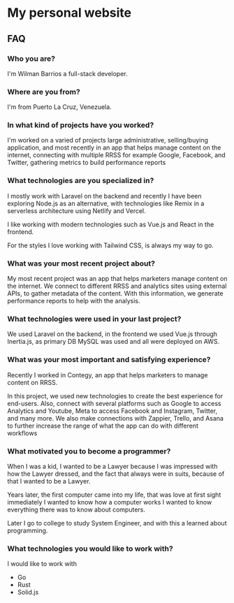 # My personal website

## FAQ

### Who you are?

I'm Wilman Barrios a full-stack developer.

### Where are you from?

I'm from Puerto La Cruz, Venezuela.

### In what kind of projects have you worked?

I'm worked on a varied of projects large administrative, selling/buying
application, and most recently in an app that helps manage content on the
internet, connecting with multiple RRSS for example Google, Facebook, and
Twitter, gathering metrics to build performance reports

### What technologies are you specialized in?

I mostly work with Laravel on the backend and recently I have been exploring
Node.js as an alternative, with technologies like Remix in a serverless
architecture using Netlify and Vercel.

I like working with modern technologies such as Vue.js and React in the
frontend.

For the styles I love working with Tailwind CSS, is always my way to go.

### What was your most recent project about?

My most recent project was an app that helps marketers manage content on the
internet. We connect to different RRSS and analytics sites using external APIs,
to gather metadata of the content. With this information, we generate
performance reports to help with the analysis.

### What technologies were used in your last project?

We used Laravel on the backend, in the frontend we used Vue.js through
Inertia.js, as primary DB MySQL was used and all were deployed on AWS.

### What was your most important and satisfying experience?

Recently I worked in Contegy, an app that helps marketers to manage content on
RRSS.

In this project, we used new technologies to create the best experience for
end-users. Also, connect with several platforms such as Google to access
Analytics and Youtube, Meta to access Facebook and Instagram, Twitter, and many
more. We also make connections with Zappier, Trello, and Asana to further
increase the range of what the app can do with different workflows

### What motivated you to become a programmer?

When I was a kid, I wanted to be a Lawyer because I was impressed with how the
Lawyer dressed, and the fact that always were in suits, because of that I wanted
to be a Lawyer.

Years later, the first computer came into my life, that was love at first sight
immediately I wanted to know how a computer works I wanted to know everything
there was to know about computers.

Later I go to college to study System Engineer, and with this a learned about
programming.

### What technologies you would like to work with?

I would like to work with

- Go
- Rust
- Solid.js
